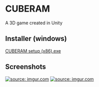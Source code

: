 # CUBERAM
A 3D game created in Unity

## Installer (windows)
<a href="https://www.dropbox.com/s/b1gwo7vkudqo7qp/CUBERAM%20setup%20%28x86%29.exe?dl=0"/>CUBERAM setup (x86).exe</a>
## Screenshots
<a href="https://imgur.com/i6kzSD7"><img src="https://i.imgur.com/i6kzSD7.png" title="source: imgur.com" /></a>
<a href="https://imgur.com/2n5ZKWU"><img src="https://i.imgur.com/2n5ZKWU.png" title="source: imgur.com" /></a>
